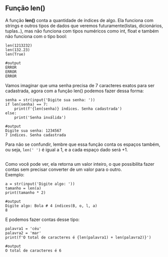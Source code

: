 ## **Função len()**

A função **len()** conta a quantidade de índices de algo. Ela funciona com strings e outros tipos de dados que veremos futuramente(listas, dicionários, tuplas..), mas não funciona com tipos numéricos como int, float e também não funciona com o tipo bool:

```
len(1213232)
len(132.23)
len(True)

#output
ERROR
ERROR
ERROR
```

Vamos imaginar que uma senha precisa de 7 caracteres exatos para ser cadastrada, agora com a função len() podemos fazer dessa forma: 

```
senha = str(input('Digite sua senha: '))
if len(senha) == 7:
	print(f'{len(senha)} índices. Senha cadastrada')
else:
	print('Senha inválida')

#output
Digite sua senha: 1234567
7 índices. Senha cadastrada
```

Para não se confundir, lembre que essa função conta os espaços também, ou seja, `len(' ')` é igual a 1, e a cada espaço dado será +1.      

## 

Como você pode ver, ela retorna um valor inteiro, o que possibilita fazer contas sem precisar converter de um valor para o outro.  
Exemplo: 

```
a = str(input('Digite algo: '))
tamanho = len(a)
print(tamanho * 2)

#output
Digite algo: Bola # 4 índices(B, o, l, a)
8
```

E podemos fazer contas desse tipo: 

```
palavra1 = 'céu'
palavra2 = 'mar'
print(f'O total de caracteres é {len(palavra1) + len(palavra2)}')

#output
O total de caracteres é 6
```

